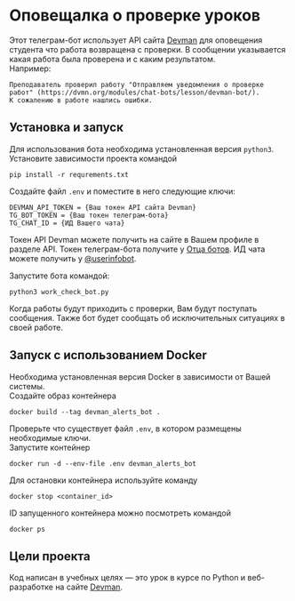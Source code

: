# Оповещалка о проверке уроков

Этот телеграм-бот использует API сайта [Devman](https://dvmn.org/) для оповещения
студента что работа возвращена с проверки. В сообщении указывается какая работа 
была проверена и с каким результатом.  
Например:
```
Преподаватель проверил работу "Отправляем уведомления о проверке работ" (https://dvmn.org/modules/chat-bots/lesson/devman-bot/). 
К сожалению в работе нашлись ошибки.
```

## Установка и запуск

Для использования бота необходима установленная версия `python3`. Установите зависимости проекта командой
```
pip install -r requrements.txt
```
Создайте файл `.env` и поместите в него следующие ключи:
```
DEVMAN_API_TOKEN = {Ваш токен API сайта Devman}
TG_BOT_TOKEN = {Ваш токен телеграм-бота}
TG_CHAT_ID = {ИД Вашего чата}
```
Токен API Devman можете получить на сайте в Вашем профиле в разделе API.
Токен телеграм-бота получите у [Отца ботов](http://t.me/BotFather). ИД чата можете получить у [@userinfobot](http://t.me/userinfobot).  

Запустите бота командой:
```
python3 work_check_bot.py
```
Когда работы будут приходить с проверки, Вам будут поступать сообщения. Также бот будет сообщать об исключительных ситуациях в своей работе.

## Запуск с использованием Docker

Необходима установленная версия Docker в зависимости от Вашей системы.  
Создайте образ контейнера 
```
docker build --tag devman_alerts_bot .
```
Проверьте что существует файл `.env`, в котором размещены необходимые ключи.  
Запустите контейнер
```
docker run -d --env-file .env devman_alerts_bot
```
Для остановки контейнера используйте команду
```
docker stop <container_id>
```
ID запущенного контейнера можно посмотреть командой
```
docker ps
```

## Цели проекта

Код написан в учебных целях — это урок в курсе по Python и веб-разработке на сайте [Devman](https://dvmn.org).
